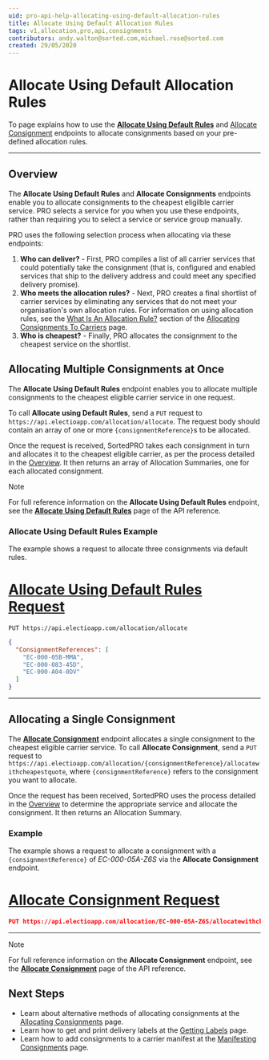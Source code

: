 ```yaml
---
uid: pro-api-help-allocating-using-default-allocation-rules
title: Allocate Using Default Allocation Rules
tags: v1,allocation,pro,api,consignments
contributors: andy.walton@sorted.com,michael.rose@sorted.com
created: 29/05/2020
---
```

# Allocate Using Default Allocation Rules

To page explains how to use the **[Allocate Using Default Rules](https://docs.electioapp.com/#/api/AllocateUsingDefaultRules)**  and [Allocate Consignment](https://docs.electioapp.com/#/api/AllocateConsignment) endpoints to allocate consignments based on your pre-defined allocation rules.

---

## Overview

The **Allocate Using Default Rules** and **Allocate Consignments** endpoints enable you to allocate consignments to the cheapest eligilble carrier service. PRO selects a service for you when you use these endpoints, rather than requiring you to select a service or service group manually.

PRO uses the following selection process when allocating via these endpoints:

1. **Who can deliver?** - First, PRO compiles a list of all carrier services that could potentially take the consignment (that is, configured and enabled services that ship to the delivery address and could meet any specified delivery promise).
2. **Who meets the allocation rules?** - Next, PRO creates a final shortlist of carrier services by eliminating any services that do not meet your organisation's own allocation rules. For information on using allocation rules, see the [What Is An Allocation Rule?](/pro/api/help/allocating_consignments.html#what-is-an-allocation-rule) section of the [Allocating Consignments To Carriers](/pro/api/help/allocating_consignments.html) page.
3. **Who is cheapest?** - Finally, PRO allocates the consignment to the cheapest service on the shortlist.

## Allocating Multiple Consignments at Once

The **Allocate Using Default Rules** endpoint enables you to allocate multiple consignments to the cheapest eligible carrier service in one request. 

To call **Allocate using Default Rules**, send a `PUT` request to `https://api.electioapp.com/allocation/allocate`. The request body should contain an array of one or more `{consignmentReference}`s to be allocated. 

Once the request is received, SortedPRO takes each consignment in turn and allocates it to the cheapest eligible carrier, as per the process detailed in the [Overview](#overview). It then returns an array of Allocation Summaries, one for each allocated consignment. 

> [!NOTE]
>  For full reference information on the <strong>Allocate Using Default Rules</strong> endpoint, see the <strong><a href="https://docs.electioapp.com/#/api/AllocateUsingDefaultRules">Allocate Using Default Rules</a></strong> page of the API reference. 

### Allocate Using Default Rules Example

The example shows a request to allocate three consignments via default rules. 

# [Allocate Using Default Rules Request](#tab/allocate-using-default-rules-request)

`PUT https://api.electioapp.com/allocation/allocate`

```json
{
  "ConsignmentReferences": [
    "EC-000-05B-MMA",
    "EC-000-083-45D",
    "EC-000-A04-0DV"
  ]
}
```
---

## Allocating a Single Consignment

The **[Allocate Consignment](https://docs.electioapp.com/#/api/AllocateConsignment)** endpoint allocates a single consignment to the cheapest eligible carrier service. To call **Allocate Consignment**, send a `PUT` request to `https://api.electioapp.com/allocation/{consignmentReference}/allocatewithcheapestquote`, where `{consignmentReference}` refers to the consignment you want to allocate.

Once the request has been received, SortedPRO uses the process detailed in the [Overview](#overview) to determine the appropriate service and allocate the consignment. It then returns an Allocation Summary. 

### Example

The example shows a request to allocate a consignment with a `{consignmentReference}` of _EC-000-05A-Z6S_ via the **Allocate Consignment** endpoint. 

# [Allocate Consignment Request](#tab/allocate-consignment-request)

```json
PUT https://api.electioapp.com/allocation/EC-000-05A-Z6S/allocatewithcheapestquote
```
---

> [!NOTE]
>
>  For full reference information on the <strong>Allocate Consignment</strong> endpoint, see the <strong><a href="https://docs.electioapp.com/#/api/AllocateConsignment">Allocate Consignment</a></strong> page of the API reference. 

## Next Steps

* Learn about alternative methods of allocating consignments at the [Allocating Consignments](/pro/api/help/allocating_consignments.html) page.
* Learn how to get and print delivery labels at the [Getting Labels](/pro/api/help/getting_labels.html) page.
* Learn how to add consignments to a carrier manifest at the [Manifesting Consignments](/pro/api/help/manifesting_consignments.html) page.